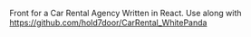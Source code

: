 Front for a Car Rental Agency Written in React. Use along with https://github.com/hold7door/CarRental_WhitePanda
